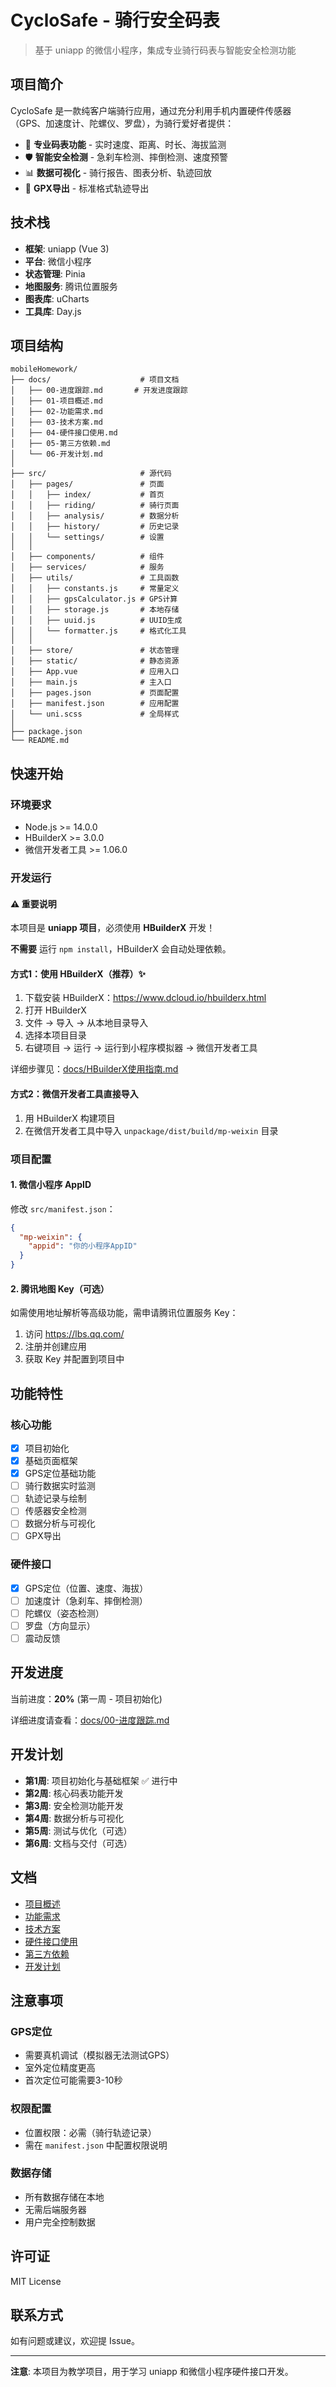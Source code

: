 # CycloSafe - 骑行安全码表

> 基于 uniapp 的微信小程序，集成专业骑行码表与智能安全检测功能

## 项目简介

CycloSafe 是一款纯客户端骑行应用，通过充分利用手机内置硬件传感器（GPS、加速度计、陀螺仪、罗盘），为骑行爱好者提供：

- 🚴 **专业码表功能** - 实时速度、距离、时长、海拔监测
- 🛡️ **智能安全检测** - 急刹车检测、摔倒检测、速度预警
- 📊 **数据可视化** - 骑行报告、图表分析、轨迹回放
- 💾 **GPX导出** - 标准格式轨迹导出

## 技术栈

- **框架**: uniapp (Vue 3)
- **平台**: 微信小程序
- **状态管理**: Pinia
- **地图服务**: 腾讯位置服务
- **图表库**: uCharts
- **工具库**: Day.js

## 项目结构

```
mobileHomework/
├── docs/                    # 项目文档
│   ├── 00-进度跟踪.md       # 开发进度跟踪
│   ├── 01-项目概述.md
│   ├── 02-功能需求.md
│   ├── 03-技术方案.md
│   ├── 04-硬件接口使用.md
│   ├── 05-第三方依赖.md
│   └── 06-开发计划.md
│
├── src/                     # 源代码
│   ├── pages/               # 页面
│   │   ├── index/           # 首页
│   │   ├── riding/          # 骑行页面
│   │   ├── analysis/        # 数据分析
│   │   ├── history/         # 历史记录
│   │   └── settings/        # 设置
│   │
│   ├── components/          # 组件
│   ├── services/            # 服务
│   ├── utils/               # 工具函数
│   │   ├── constants.js     # 常量定义
│   │   ├── gpsCalculator.js # GPS计算
│   │   ├── storage.js       # 本地存储
│   │   ├── uuid.js          # UUID生成
│   │   └── formatter.js     # 格式化工具
│   │
│   ├── store/               # 状态管理
│   ├── static/              # 静态资源
│   ├── App.vue              # 应用入口
│   ├── main.js              # 主入口
│   ├── pages.json           # 页面配置
│   ├── manifest.json        # 应用配置
│   └── uni.scss             # 全局样式
│
├── package.json
└── README.md
```

## 快速开始

### 环境要求

- Node.js >= 14.0.0
- HBuilderX >= 3.0.0
- 微信开发者工具 >= 1.06.0

### 开发运行

#### ⚠️ 重要说明

本项目是 **uniapp 项目**，必须使用 **HBuilderX** 开发！

**不需要** 运行 `npm install`，HBuilderX 会自动处理依赖。

#### 方式1：使用 HBuilderX（推荐）✨

1. 下载安装 HBuilderX：https://www.dcloud.io/hbuilderx.html
2. 打开 HBuilderX
3. 文件 -> 导入 -> 从本地目录导入
4. 选择本项目目录
5. 右键项目 -> 运行 -> 运行到小程序模拟器 -> 微信开发者工具

详细步骤见：[docs/HBuilderX使用指南.md](docs/HBuilderX使用指南.md)

#### 方式2：微信开发者工具直接导入

1. 用 HBuilderX 构建项目
2. 在微信开发者工具中导入 `unpackage/dist/build/mp-weixin` 目录

### 项目配置

#### 1. 微信小程序 AppID

修改 `src/manifest.json`：

```json
{
  "mp-weixin": {
    "appid": "你的小程序AppID"
  }
}
```

#### 2. 腾讯地图 Key（可选）

如需使用地址解析等高级功能，需申请腾讯位置服务 Key：
1. 访问 https://lbs.qq.com/
2. 注册并创建应用
3. 获取 Key 并配置到项目中

## 功能特性

### 核心功能

- [x] 项目初始化
- [x] 基础页面框架
- [x] GPS定位基础功能
- [ ] 骑行数据实时监测
- [ ] 轨迹记录与绘制
- [ ] 传感器安全检测
- [ ] 数据分析与可视化
- [ ] GPX导出

### 硬件接口

- [x] GPS定位（位置、速度、海拔）
- [ ] 加速度计（急刹车、摔倒检测）
- [ ] 陀螺仪（姿态检测）
- [ ] 罗盘（方向显示）
- [ ] 震动反馈

## 开发进度

当前进度：**20%** (第一周 - 项目初始化)

详细进度请查看：[docs/00-进度跟踪.md](docs/00-进度跟踪.md)

## 开发计划

- **第1周**: 项目初始化与基础框架 ✅ 进行中
- **第2周**: 核心码表功能开发
- **第3周**: 安全检测功能开发
- **第4周**: 数据分析与可视化
- **第5周**: 测试与优化（可选）
- **第6周**: 文档与交付（可选）

## 文档

- [项目概述](docs/01-项目概述.md)
- [功能需求](docs/02-功能需求.md)
- [技术方案](docs/03-技术方案.md)
- [硬件接口使用](docs/04-硬件接口使用.md)
- [第三方依赖](docs/05-第三方依赖.md)
- [开发计划](docs/06-开发计划.md)

## 注意事项

### GPS定位

- 需要真机调试（模拟器无法测试GPS）
- 室外定位精度更高
- 首次定位可能需要3-10秒

### 权限配置

- 位置权限：必需（骑行轨迹记录）
- 需在 `manifest.json` 中配置权限说明

### 数据存储

- 所有数据存储在本地
- 无需后端服务器
- 用户完全控制数据

## 许可证

MIT License

## 联系方式

如有问题或建议，欢迎提 Issue。

---

**注意**: 本项目为教学项目，用于学习 uniapp 和微信小程序硬件接口开发。
